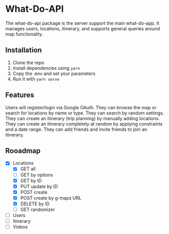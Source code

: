# What-Do-API

The what-do-api package is the server support the main what-do-app. It manages users, locations, itinerary, and supports general queries around map functionality.

## Installation

1. Clone the repo
2. Install dependencies using `yarn`
3. Copy the .env and set your parameters
4. Run it with `yarn serve`

## Features

Users will register/login via Google OAuth.
They can browse the map or search for locations by name or type.
They can search by random settings.
They can create an itinerary (trip planning) by manually adding locations.
They can create an itinerary completely at random by applying constraints and a date range.
They can add friends and invite friends to join an itinerary.

## Rooadmap

- [x] Locations
  - [x] GET all
  - [ ] GET by options
  - [x] GET by ID
  - [x] PUT update by ID
  - [x] POST create
  - [x] POST create by g-maps URL
  - [x] DELETE by ID
  - [ ] GET randomizer
- [ ] Users
- [ ] Itinerary
- [ ] Videos
